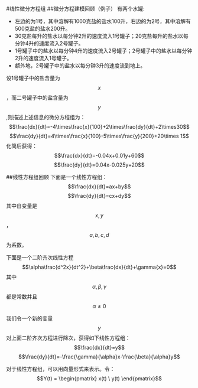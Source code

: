 #线性微分方程组 
##微分方程建模回顾（例子）
有两个水罐:
* 左边的为1号，其中溶解有1000克盐的盐水100升，右边的为2号，其中溶解有500克盐的盐水200升。   
* 30克盐每升的盐水以每分钟2升的速度流入1号罐子；20克盐每升的盐水以每分钟4升的速度流入2号罐子。
* 1号罐子中的盐水以每分钟4升的速度流入2号罐子；2号罐子中的盐水以每分钟2升的速度流入1号罐子。
* 额外地，2号罐子中的盐水以每分钟3升的速度流到地上。
 
设1号罐子中的盐含量为$$x$$，而二号罐子中的盐含量为$$y$$,则描述上述信息的微分方程组为：
$$\frac{dx}{dt}=-4\times\frac{x}{100}+2\times\frac{dy}{dt}+2\times30$$
$$\frac{dy}{dt}=4\times\frac{x}{100}-5\times\frac{y}{200}+20\times 1$$
化简后获得：
$$\frac{dx}{dt}=-0.04x+0.01y+60$$
$$\frac{dy}{dt}=0.04x-0.025y+20$$

##线性方程组回顾
下面是一个线性方程组：
$$\frac{dx}{dt}=ax+by$$
$$\frac{dy}{dt}=cx+dy$$
其中自变量是$$x,y$$，$$a,b,c,d$$为系数。  

下面是一个二阶齐次线性方程
$$\alpha\frac{d^2x}{dt^2}+\beta\frac{dx}{dt}+\gamma{x}=0$$
其中$$\alpha,\beta,\gamma$$都是常数并且$$\alpha\neq{0}$$

我们令一个新的变量$$y$$对上面二阶齐次方程进行降次，获得如下线性方程组：
$$\frac{dx}{dt}=y$$
$$\frac{dy}{dt}=-\frac{\gamma}{\alpha}x-\frac{\beta}{\alpha}y$$ 

对于线性方程组，可以用向量形式来表示。令：
$$Y(t) = \begin{pmatrix} x(t) \ y(t) \end{pmatrix}$$  






